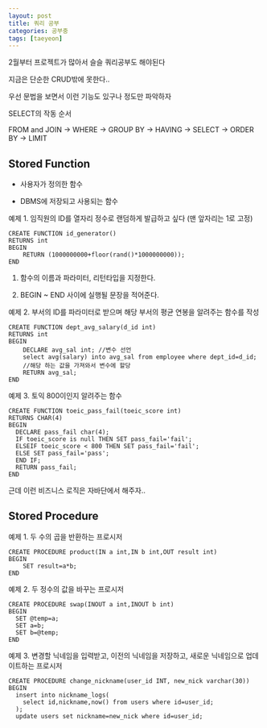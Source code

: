 ```yaml
---
layout: post
title: 쿼리 공부
categories: 공부중
tags: [taeyeon]
---
```


2월부터 프로젝트가 많아서 슬슬 쿼리공부도 해야된다

지금은 단순한 CRUD밖에 못한다..

우선 문법을 보면서 이런 기능도 있구나 정도만 파악하자

SELECT의 작동 순서

FROM and JOIN -> WHERE -> GROUP BY -> HAVING -> SELECT -> ORDER BY -> LIMIT


## Stored Function

- 사용자가 정의한 함수

- DBMS에 저장되고 사용되는 함수

예제 1. 임직원의 ID를 열자리 정수로 랜덤하게 발급하고 싶다 (맨 앞자리는 1로 고정)

```
CREATE FUNCTION id_generator()
RETURNS int
BEGIN
    RETURN (1000000000+floor(rand()*1000000000));
END
```

1. 함수의 이름과 파라미터, 리턴타입을 지정한다.

2. BEGIN ~ END 사이에 실행될 문장을 적어준다.

예제 2. 부서의 ID를 파라미터로 받으며 해당 부서의 평균 연봉을 알려주는 함수를 작성

```
CREATE FUNCTION dept_avg_salary(d_id int)
RETURNS int
BEGIN
    DECLARE avg_sal int; //변수 선언
    select avg(salary) into avg_sal from employee where dept_id=d_id;
    //해당 하는 값을 가져와서 변수에 할당 
    RETURN avg_sal;
END
```

예제 3. 토익 800이인지 알려주는 함수

```
CREATE FUNCTION toeic_pass_fail(toeic_score int)
RETURNS CHAR(4)
BEGIN
  DECLARE pass_fail char(4);
  IF toeic_score is null THEN SET pass_fail='fail';
  ELSEIF toeic_score < 800 THEN SET pass_fail='fail';
  ELSE SET pass_fail='pass';
  END IF;
  RETURN pass_fail;
END
```

근데 이런 비즈니스 로직은 자바단에서 해주자..

## Stored Procedure

예제 1. 두 수의 곱을 반환하는 프로시저

```
CREATE PROCEDURE product(IN a int,IN b int,OUT result int)
BEGIN
    SET result=a*b;
END
```

예제 2. 두 정수의 값을 바꾸는 프로시저
```
CREATE PROCEDURE swap(INOUT a int,INOUT b int)
BEGIN
  SET @temp=a;
  SET a=b;
  SET b=@temp;
END
```

예제 3. 변경할 닉네임을 입력받고, 이전의 닉네임을 저장하고, 새로운 닉네임으로 업데이트하는 프로시저
```
CREATE PROCEDURE change_nickname(user_id INT, new_nick varchar(30))
BEGIN
  insert into nickname_logs(
    select id,nickname,now() from users where id=user_id;
  );
  update users set nickname=new_nick where id=user_id;
```




































